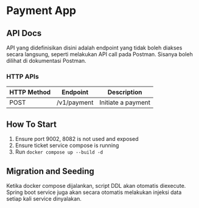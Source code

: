 # Payment App

## API Docs

API yang didefinisikan disini adalah endpoint yang tidak boleh diakses secara langsung, seperti melakukan API call pada Postman. Sisanya boleh dilihat di dokumentasi Postman.

### HTTP APIs

| HTTP Method  | Endpoint    | Description              |
| -----------  | ----------  | ------------------------ |
| POST         | /v1/payment | Initiate a payment       |

## How To Start

1. Ensure port 9002, 8082 is not used and exposed
2. Ensure ticket service compose is running
3. Run `docker compose up --build -d`

## Migration and Seeding
Ketika docker compose dijalankan, script DDL akan otomatis diexecute. Spring boot service juga akan secara otomatis melakukan injeksi data setiap kali service dinyalakan.

